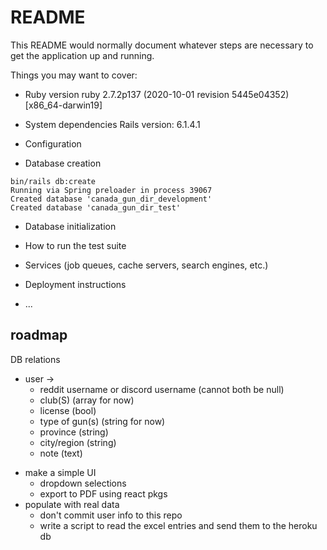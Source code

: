 # README

This README would normally document whatever steps are necessary to get the
application up and running.

Things you may want to cover:

* Ruby version
ruby 2.7.2p137 (2020-10-01 revision 5445e04352) [x86_64-darwin19]
* System dependencies
Rails version: 6.1.4.1

* Configuration

* Database creation
```
bin/rails db:create
Running via Spring preloader in process 39067
Created database 'canada_gun_dir_development'
Created database 'canada_gun_dir_test'
```
* Database initialization

* How to run the test suite

* Services (job queues, cache servers, search engines, etc.)

* Deployment instructions

* ...


## roadmap
DB relations
* user -> 
    - reddit username or discord username (cannot both be null)
    - club(S) (array for now)
    - license (bool)
    - type of gun(s) (string for now)
    - province (string)
    - city/region (string)
    - note (text)

- make a simple UI
	- dropdown selections
    - export to PDF using react pkgs
- populate with real data
    - don't commit user info to this repo
    - write a script to read the excel entries and send them to the heroku db
